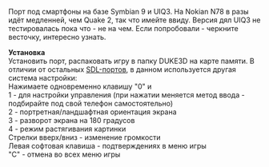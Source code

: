 Порт под смартфоны на базе Symbian 9 и UIQ3. На Nokian N78 в разы идёт медленней, чем Quake 2, так что имейте ввиду. Версия дял UIQ3 не тестировалась пока что - не на чем. Если попробовали - черкните весточку, интересно узнать.  

**Установка**  
Установить порт, распаковать игру в папку DUKE3D на карте памяти. В отличии от остальных [SDL-портов](http://www.gamesrevival.comli.com/SDL.html), в данном используется другая система настройки:  
Нажимаете одновременно клавишу "0" и  
1 - для настройки управления (при нажатии меняется метод ввода - подбирайте под свой телефон самостоятельно)  
2 - портретная/ландшафтная ориентация экрана  
3 - разворот экрана на 180 градусов  
4 - режим растягивания картинки  
Стрелки вверх/вниз - изменение громкости  
Левая софтовая клавиша - подтверждениях в меню игры  
"C" - отмена во всех меню игры